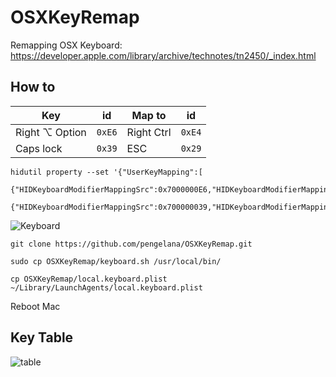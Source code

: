 # OSXKeyRemap
Remapping OSX Keyboard: https://developer.apple.com/library/archive/technotes/tn2450/_index.html


## How to

| Key                       | id     | Map to          | id     |
| ------------------------- | ------ | --------------- | ------ |
| Right ⌥  Option           | `0xE6` | Right Ctrl      | `0xE4` |
| Caps lock                 | `0x39` | ESC             | `0x29` |

~~~
hidutil property --set '{"UserKeyMapping":[
    {"HIDKeyboardModifierMappingSrc":0x7000000E6,"HIDKeyboardModifierMappingDst":0x7000000E4},
    {"HIDKeyboardModifierMappingSrc":0x700000039,"HIDKeyboardModifierMappingDst":0x700000029}]}'
~~~

![Keyboard](https://user-images.githubusercontent.com/787301/76832896-3cd81080-6865-11ea-95f2-f3456366b46b.jpg)


~~~
git clone https://github.com/pengelana/OSXKeyRemap.git

sudo cp OSXKeyRemap/keyboard.sh /usr/local/bin/

cp OSXKeyRemap/local.keyboard.plist ~/Library/LaunchAgents/local.keyboard.plist
~~~

Reboot Mac


## Key Table 

![table](https://user-images.githubusercontent.com/787301/77035980-f4e1f680-69e8-11ea-8ff2-b39c95f3a3a0.jpg)
